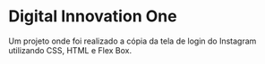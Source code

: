 # Digital Innovation One
 Um projeto onde foi realizado a cópia da tela de login do Instagram utilizando CSS, HTML e Flex Box.

